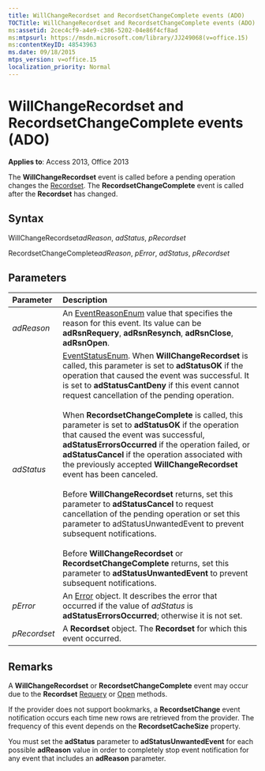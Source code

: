 ```yaml
---
title: WillChangeRecordset and RecordsetChangeComplete events (ADO)
TOCTitle: WillChangeRecordset and RecordsetChangeComplete events (ADO)
ms:assetid: 2cec4cf9-a4e9-c386-5202-04e86f4cf8ad
ms:mtpsurl: https://msdn.microsoft.com/library/JJ249068(v=office.15)
ms:contentKeyID: 48543963
ms.date: 09/18/2015
mtps_version: v=office.15
localization_priority: Normal
---
```


# WillChangeRecordset and RecordsetChangeComplete events (ADO)

**Applies to**: Access 2013, Office 2013

The **WillChangeRecordset** event is called before a pending operation changes the [Recordset](recordset-object-ado.md). The **RecordsetChangeComplete** event is called after the **Recordset** has changed.

## Syntax

WillChangeRecordset*adReason*, *adStatus*, *pRecordset*

RecordsetChangeComplete*adReason*, *pError*, *adStatus*, *pRecordset*

## Parameters

|Parameter|Description|
|:--------|:----------|
|*adReason* |An [EventReasonEnum](eventreasonenum.md) value that specifies the reason for this event. Its value can be **adRsnRequery**, **adRsnResynch**, **adRsnClose**, **adRsnOpen**.|
|*adStatus* |[EventStatusEnum](eventstatusenum.md). When **WillChangeRecordset** is called, this parameter is set to **adStatusOK** if the operation that caused the event was successful. It is set to **adStatusCantDeny** if this event cannot request cancellation of the pending operation. <br/><br/>When **RecordsetChangeComplete** is called, this parameter is set to **adStatusOK** if the operation that caused the event was successful, **adStatusErrorsOccurred** if the operation failed, or **adStatusCancel** if the operation associated with the previously accepted **WillChangeRecordset** event has been canceled. <br/><br/>Before **WillChangeRecordset** returns, set this parameter to **adStatusCancel** to request cancellation of the pending operation or set this parameter to adStatusUnwantedEvent to prevent subsequent notifications. <br/><br/>Before **WillChangeRecordset** or **RecordsetChangeComplete** returns, set this parameter to **adStatusUnwantedEvent** to prevent subsequent notifications.|
|*pError* |An [Error](error-object-ado.md) object. It describes the error that occurred if the value of *adStatus* is **adStatusErrorsOccurred**; otherwise it is not set.|
|*pRecordset* |A **Recordset** object. The **Recordset** for which this event occurred.|

## Remarks

A **WillChangeRecordset** or **RecordsetChangeComplete** event may occur due to the **Recordset** [Requery](requery-method-ado.md) or [Open](open-method-ado-recordset.md) methods.

If the provider does not support bookmarks, a **RecordsetChange** event notification occurs each time new rows are retrieved from the provider. The frequency of this event depends on the **RecordsetCacheSize** property.

You must set the **adStatus** parameter to **adStatusUnwantedEvent** for each possible **adReason** value in order to completely stop event notification for any event that includes an **adReason** parameter.

